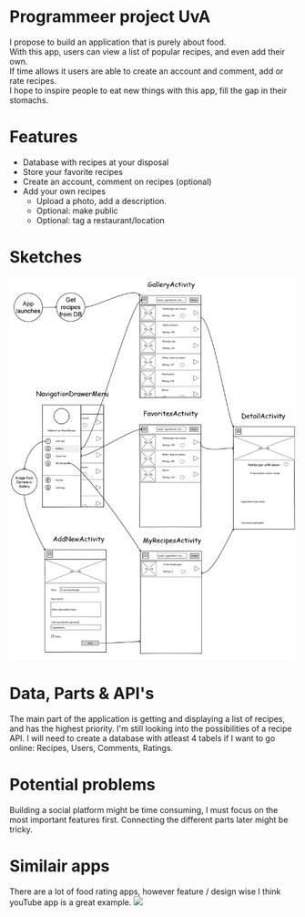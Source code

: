 # Programmeer project UvA
I propose to build an application that is purely about food. <br>
With this app, users can view a list of popular recipes, and even add their own. <br>
If time allows it users are able to create an account and comment, add or rate recipes. <br>
I hope to inspire people to eat new things with this app, fill the gap in their stomachs.

# Features

- Database with recipes at your disposal
- Store your favorite recipes
- Create an account, comment on recipes (optional)
- Add your own recipes
  - Upload a photo, add a description.
  - Optional: make public
  - Optional: tag a restaurant/location
 
# Sketches
![sketch](doc/technical-sketch.png)

# Data, Parts & API's
The main part of the application is getting and displaying a list of recipes, and has the highest priority. I'm still looking into the possibilities of a recipe API. I will need to create a database with atleast 4 tabels if I want to go online: Recipes, Users, Comments, Ratings.


# Potential problems

Building a social platform might be time consuming, I must focus on the most important features first. Connecting the different parts later might be tricky.

# Similair apps
There are a lot of food rating apps, however feature / design wise I think youTube app is a great example.
![](https://r3.whistleout.com.au/public/images/articles/2013/08/YouTube-for-Android-Screenshot.png)


